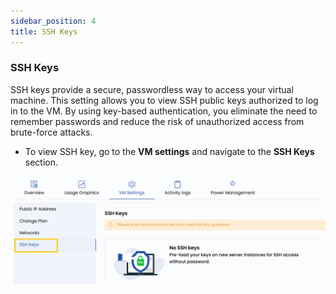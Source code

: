 ```yaml
---
sidebar_position: 4
title: SSH Keys
---
```


### **SSH Keys**

SSH keys provide a secure, passwordless way to access your virtual machine. This setting allows you to view SSH public keys authorized to log in to the VM. By using key-based authentication, you eliminate the need to remember passwords and reduce the risk of unauthorized access from brute-force attacks.

- To view SSH key, go to the **VM settings** and navigate to the **SSH Keys** section.

![alt text](../images/vmset_open_neb_7.png)